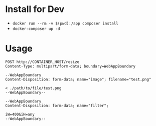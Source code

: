 # Install for Dev

- ```docker run --rm -v $(pwd):/app composer install```
- ```docker-composer up -d```

# Usage

```
POST http://CONTAINER_HOST/resize
Content-Type: multipart/form-data; boundary=WebAppBoundary

--WebAppBoundary
Content-Disposition: form-data; name="image"; filename="test.png"

< ./path/to/file/test.png
--WebAppBoundary--

--WebAppBoundary
Content-Disposition: form-data; name="filter";

iW=400&iH=any
--WebAppBoundary--
```